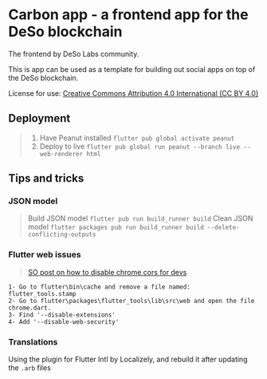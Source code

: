 # Carbon app - a frontend app for the DeSo blockchain 

The frontend by DeSo Labs community.

This is app can be used as a template for building out social apps on top of the DeSo blockchain.

License for use:
[Creative Commons Attribution 4.0 International (CC BY 4.0)](https://creativecommons.org/licenses/by/4.0/)

## Deployment
> 1. Have Peanut installed `flutter pub global activate peanut`
> 2. Deploy to live `flutter pub global run peanut --branch live --web-renderer html`

## Tips and tricks

### JSON model
> Build JSON model `flutter pub run build_runner build`
> Clean JSON model ```flutter packages pub run build_runner build --delete-conflicting-outputs```

### Flutter web issues
> [SO post on how to disable chrome cors for devs](https://stackoverflow.com/a/66879350)
```
1- Go to flutter\bin\cache and remove a file named: flutter_tools.stamp
2- Go to flutter\packages\flutter_tools\lib\src\web and open the file chrome.dart.
3- Find '--disable-extensions'
4- Add '--disable-web-security'
```

### Translations
Using the plugin for Flutter Intl by Localizely, and rebuild it after updating the `.arb` files